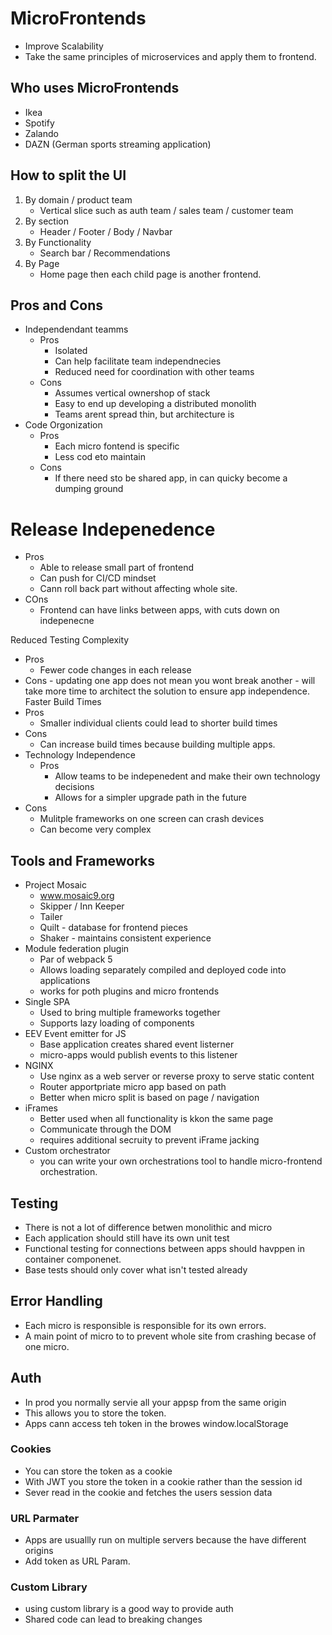 # MicroFrontends

- Improve Scalability
- Take the same principles of microservices and apply them to frontend.

## Who uses MicroFrontends

- Ikea
- Spotify
- Zalando
- DAZN (German sports streaming application)

## How to split the UI

1. By domain / product team
   - Vertical slice such as auth team / sales team / customer team
2. By section
   - Header / Footer / Body / Navbar
3. By Functionality
   - Search bar / Recommendations
4. By Page
   - Home page then each child page is another frontend.

## Pros and Cons

- Independendant teamms
  - Pros
    - Isolated
    - Can help facilitate team independnecies
    - Reduced need for coordination with other teams
  - Cons
    - Assumes vertical ownershop of stack
    - Easy to end up developing a distributed monolith
    - Teams arent spread thin, but architecture is
- Code Orgonization
  - Pros
    - Each micro fontend is specific
    - Less cod eto maintain
  - Cons
    - If there need sto be shared app, in can quicky become a dumping ground

# Release Indepenedence

- Pros
  - Able to release small part of frontend
  - Can push for CI/CD mindset
  - Cann roll back part without affecting whole site.
- COns
  - Frontend can have links between apps, with cuts down on indepenecne

Reduced Testing Complexity

- Pros
  - Fewer code changes in each release
- Cons - updating one app does not mean you wont break another - will take more time to architect the solution to ensure app independence.
  Faster Build Times
- Pros
  - Smaller individual clients could lead to shorter build times
- Cons
  - Can increase build times because building multiple apps.
- Technology Independence
  - Pros
    - Allow teams to be indepenedent and make their own technology decisions
    - Allows for a simpler upgrade path in the future
- Cons
  - Mulitple frameworks on one screen can crash devices
  - Can become very complex

## Tools and Frameworks

- Project Mosaic
  - www.mosaic9.org
  - Skipper / Inn Keeper
  - Tailer
  - Quilt - database for frontend pieces
  - Shaker - maintains consistent experience
- Module federation plugin
  - Par of webpack 5
  - Allows loading separately compiled and deployed code into applications
  - works for poth plugins and micro frontends
- Single SPA
  - Used to bring multiple frameworks together
  - Supports lazy loading of components
- EEV Event emitter for JS
  - Base application creates shared event listerner
  - micro-apps would publish events to this listener
- NGINX
  - Use nginx as a web server or reverse proxy to serve static content
  - Router apportpriate micro app based on path
  - Better when micro split is based on page / navigation
- iFrames
  - Better used when all functionality is kkon the same page
  - Communicate through the DOM
  - requires additional secruity to prevent iFrame jacking
- Custom orchestrator
  - you can write your own orchestrations tool to handle micro-frontend orchestration.

## Testing

- There is not a lot of difference betwen monolithic and micro
- Each application should still have its own unit test
- Functional testing for connections between apps should havppen in container componenet.
- Base tests should only cover what isn't tested already

## Error Handling

- Each micro is responsible is responsible for its own errors.
- A main point of micro to to prevent whole site from crashing becase of one micro.

## Auth

- In prod you normally servie all your appsp from the same origin
- This allows you to store the token.
- Apps cann access teh token in the browes window.localStorage

### Cookies

- You can store the token as a cookie
- With JWT you store the token in a cookie rather than the session id
- Sever read in the cookie and fetches the users session data

### URL Parmater

- Apps are usuallly run on multiple servers because the have different origins
- Add token as URL Param.

### Custom Library

- using custom library is a good way to provide auth
- Shared code can lead to breaking changes

